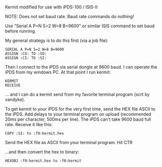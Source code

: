 Kermit modified for use with iPDS-100 / ISIS-II

NOTE: Does not set baud rate. Baud rate commands do nothing!

Use "Serial A P=N S=2 W=8 B=9600" or similar ISIS command to set baud
before running.

My general strategy is to do this first (via a job file):

```ISIS
SERIAL A P=N S=2 W=8 B=9600
ASSIGN :CO: TO :SO:
ASSIGN :CI: TO :SI:
```

Then I connect to the iPDS via serial dongle at 9600 baud. I can
operate the iPDS from my windows PC. At that point I run
kermit:

```
KERMIT
RECEIVE
```

... and I can do a kermit send from my favorite terminal program (scrt
by vandyke).

To get kermit to your iPDS for the very first time, send the HEX file
ASCII to the iPDS. Add delays to your terminal program on upload (recommended
20ms per character, 500ms per line). The iPDS can't take 9600 baud
full rate. Receive it like this:

```
COPY :SI: to :f0:kermit.hex
```

Send the HEX file as ASCII from your terminal program. Hit CTR

...and then convert the hex to binary:

```
HEXOBJ :f0:kermit.hex to :f0:kermit
```